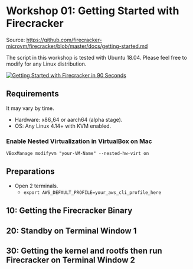 # Workshop 01: Getting Started with Firecracker

Source: https://github.com/firecracker-microvm/firecracker/blob/master/docs/getting-started.md

The script in this workshop is tested with Ubuntu 18.04. Please feel free to modify for any Linux distribution.

[![Getting Started with Firecracker in 90 Seconds](http://img.youtube.com/vi/kw4LlAmTjyg/0.jpg)](http://www.youtube.com/watch?v=kw4LlAmTjyg "Getting Started with Firecracker in 90 Seconds")

## Requirements

It may vary by time.

- Hardware: x86_64 or aarch64 (alpha stage).
- OS: Any Linux 4.14+ with KVM enabled.

### Enable Nested Virtualization in VirtualBox on Mac

```
VBoxManage modifyvm "your-VM-Name" --nested-hw-virt on
```

## Preparations

- Open 2 terminals.
    - `export AWS_DEFAULT_PROFILE=your_aws_cli_profile_here`

## 10: Getting the Firecracker Binary

## 20: Standby on Terminal Window 1

## 30: Getting the kernel and rootfs then run Firecracker on Terminal Window 2